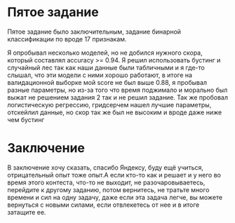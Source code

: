 # Пятое задание 

Пятое задание было заключительным, задание бинарной классификации по вроде 17 признакам.

Я опробывал несколько моделей, но не добился нужного скора, который составлял accuracy >= 0.94. Я решил использовать бустинг и случайный лес так как наши данные были табличными и я где-то слышал, что эти модели с ними хорошо работают, в итоге на валидационной выборке мой score не был выше 0.88, я пробывал разные параметры, но из-за того что время поджимало и морально был выжат не решением задания 2 так и не решил задание. Так же пробовал логистическую регрессию, гридсерчем нашел лучшие параметры, отскейлил данные, но скор так же был не высоким и вроде даже ниже чем бустинг 

# Заключение

В заключение хочу сказать, спасибо Яндексу, буду ещё учиться, отрицательный опыт тоже опыт.А если кто-то как и решает и у него во время этого контеста, что-то не выходит, не разочаровываетесь, перейдите к другому заданию, потом вернитесь, не тратьте много времени и сил на одну задачу, даже если эта задача легче, вы можете вернуться с новыми силами, если отвлекетесь от нее и в итоге затащите ее. 